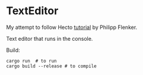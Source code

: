 # TextEditor
My attempt to follow Hecto [tutorial](https://www.philippflenker.com/hecto/) by  Philipp Flenker.

Text editor that runs in the console.

Build:
```
cargo run  # to run
cargo build --release # to compile
```
